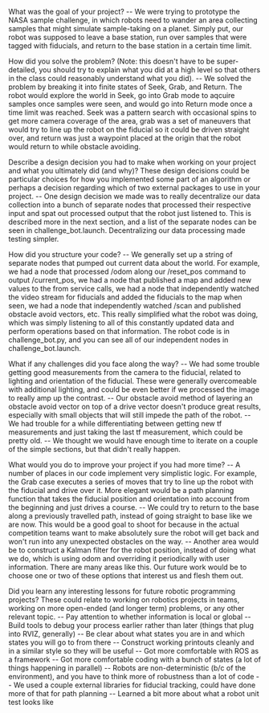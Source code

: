 What was the goal of your project?
    -- We were trying to prototype the NASA sample challenge, in which robots need to wander an area collecting samples that might simulate sample-taking on a planet. Simply put, our robot was supposed to leave a base station, run over samples that were tagged with fiducials, and return to the base station in a certain time limit.

How did you solve the problem? (Note: this doesn't have to be super-detailed, you should try to explain what you did at a high level so that others in the class could reasonably understand what you did).
    -- We solved the problem by breaking it into finite states of Seek, Grab, and Return. The robot would explore the world in Seek, go into Grab mode to aqcuire samples once samples were seen, and would go into Return mode once a time limit was reached. Seek was a pattern search with occasional spins to get more camera coverage of the area, grab was a set of maneuvers that would try to line up the robot on the fiducial so it could be driven straight over, and return was just a waypoint placed at the origin that the robot would return to while obstacle avoiding.

Describe a design decision you had to make when working on your project and what you ultimately did (and why)?  These design decisions could be particular choices for how you implemented some part of an algorithm or perhaps a decision regarding which of two external packages to use in your project.
    -- One design decision we made was to really decentralize our data collection into a bunch of separate nodes that processed their respective input and spat out processed output that the robot just listened to. This is described more in the next section, and a list of the separate nodes can be seen in challenge_bot.launch. Decentralizing our data processing made testing simpler.

How did you structure your code?
    -- We generally set up a string of separate nodes that pumped out current data about the world. For example, we had a node that processed /odom along our /reset_pos command to output /current_pos, we had a node that published a map and added new values to the from service calls, we had a node that independently watched the video stream for fiducials and added the fiducials to the map when seen, we had a node that independently watched /scan and published obstacle avoid vectors, etc. This really simplified what the robot was doing, which was simply listening to all of this constantly updated data and perform operations based on that information. The robot code is in challenge_bot.py, and you can see all of our independent nodes in challenge_bot.launch.

What if any challenges did you face along the way?
    -- We had some trouble getting good measurements from the camera to the fiducial, related to lighting and orientation of the fiducial. These were generally overcomeable with additional lighting, and could be even better if we processed the image to really amp up the contrast.
    -- Our obstacle avoid method of layering an obstacle avoid vector on top of a drive vector doesn't produce great results, especially with small objects that will still impede the path of the robot.
    -- We had trouble for a while differentiating between getting new tf measurements and just taking the last tf measurement, which could be pretty old.
    -- We thought we would have enough time to iterate on a couple of the simple sections, but that didn't really happen.

What would you do to improve your project if you had more time?
    -- A number of places in our code implement very simplistic logic. For example, the Grab case executes a series of moves that try to line up the robot with the fiducial and drive over it. More elegant would be a path planning function that takes the fiducial position and orientation into account from the beginning and just drives a course.
    -- We could try to return to the base along a previously travelled path, instead of going straight to base like we are now. This would be a good goal to shoot for because in the actual competition teams want to make absolutely sure the robot will get back and won't run into any unexpected obstacles on the way.
    -- Another area would be to construct a Kalman filter for the robot position, instead of doing what we do, which is using odom and overriding it periodically with user information. There are many areas like this. Our future work would be to choose one or two of these options that interest us and flesh them out.

Did you learn any interesting lessons for future robotic programming projects?  These could relate to working on robotics projects in teams, working on more open-ended (and longer term) problems, or any other relevant topic.
    -- Pay attention to whether information is local or global
    -- Build tools to debug your process earlier rather than later (things that plug into RVIZ, generally)
    -- Be clear about what states you are in and which states you will go to from there
    -- Construct working printouts cleanly and in a similar style so they will be useful
    -- Got more comfortable with ROS as a framework
    -- Got more comfortable coding with a bunch of states (a lot of things happening in parallel)
    -- Robots are non-deterministic (b/c of the environment), and you have to think more of robustness than a lot of code
    -- We used a couple external libraries for fiducial tracking, could have done more of that for path planning
    -- Learned a bit more about what a robot unit test looks like
